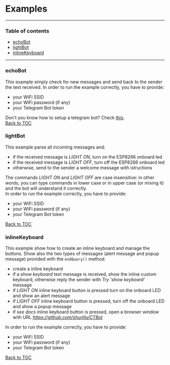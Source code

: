# Examples
___
### Table of contents
+ [echoBot](#echobot)
+ [lightBot](#lightbot)
+ [inlineKeyboard](*inlinekeyboard)
___
### echoBot
This example simply check for new messages and send back to the sender the text received.
In order to run the example correctly, you have to provide:
+ your WiFi SSID
+ your WiFi password (if any)
+ your Telegram Bot token

Don't you know how to setup a telegram bot? Check [this](https://core.telegram.org/bots#6-botfather). <br>
[Back to TOC](#table-of-contents) 

### lightBot
This example parse all incoming messages and:
+ if the received message is _LIGHT ON_, turn on the ESP8266 onboard led
+ if the received message is _LIGHT OFF_, turn off the ESP8266 onboard led
+ otherwise, send to the sender a welcome message with istructions

The commands _LIGHT ON_ and _LIGHT OFF_ are case insensitive: in other words, you can type commands in lower case or in upper case (or mixing it) and the bot will understand it correctly. <br>
In order to run the example correctly, you have to provide:
+ your WiFi SSID
+ your WiFi password (if any)
+ your Telegram Bot token

[Back to TOC](#table-of-contents) 

### inlineKeyboard
This example show how to create an inline keyboard and manage the buttons. Show also the two types of messages (alert message and popup message) provided with the `endQuery()` method.

+ create a inline keyboard
+ if a _show keyboard_ text message is received, show the inline custom keyboard, otherwise reply the sender with _Try 'show keyboard'_ message
+ if _LIGHT ON_ inline keyboard button is pressed turn on the onboard LED and show an alert message
+ if _LIGHT OFF_ inline keyboard button is pressed, turn off the onboard LED and show a popup message
+ if _see docs_ inline keyboard button is pressed, open a browser window with URL _https://github.com/shurillu/CTBot_

In order to run the example correctly, you have to provide:
+ your WiFi SSID
+ your WiFi password (if any)
+ your Telegram Bot token

[Back to TOC](#table-of-contents) 
